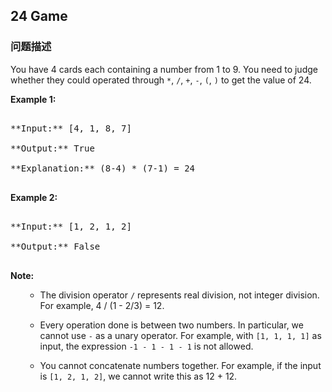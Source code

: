 ## 24 Game  
### 问题描述

You have 4 cards each containing a number from 1 to 9.  You need to judge whether they could operated through `*`, `/`, `+`, `-`, `(`, `)` to get the value of 24.


**Example 1:**<br />
<pre>
**Input:** [4, 1, 8, 7]
**Output:** True
**Explanation:** (8-4) * (7-1) = 24
</pre>


**Example 2:**<br />
<pre>
**Input:** [1, 2, 1, 2]
**Output:** False
</pre>


**Note:**<br>
<ol>
- The division operator `/` represents real division, not integer division.  For example, 4 / (1 - 2/3) = 12.
- Every operation done is between two numbers.  In particular, we cannot use `-` as a unary operator.  For example, with `[1, 1, 1, 1]` as input, the expression `-1 - 1 - 1 - 1` is not allowed.
- You cannot concatenate numbers together.  For example, if the input is `[1, 2, 1, 2]`, we cannot write this as 12 + 12.
</ol>

